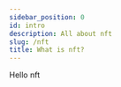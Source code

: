 ```yaml
---
sidebar_position: 0
id: intro
description: All about nft
slug: /nft
title: What is nft?
---
```


Hello nft